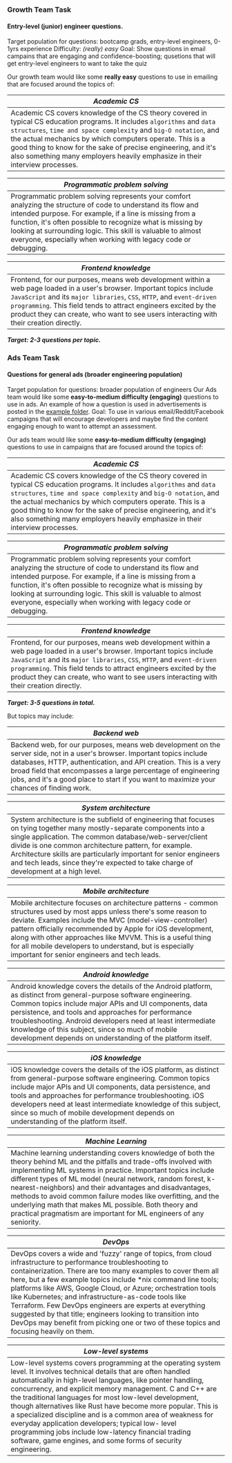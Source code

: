 ### Growth Team Task

#### Entry-level (junior) engineer questions.

Target population for questions: bootcamp grads, entry-level engineers, 0-1yrs experience
Difficulty: *(really) easy*
Goal: Show questions in email campains that are engaging and confidence-boosting; qusetions that will get entry-level engineers to want to take the quiz

Our growth team would like some **really easy** questions to use in emailing that are focused around the topics of:

| *Academic CS* |
| --- | 
| Academic CS covers knowledge of the CS theory covered in typical CS education programs. It includes `algorithms` and `data structures`, `time and space complexity` and `big-O notation`, and the actual mechanics by which computers operate. This is a good thing to know for the sake of precise engineering, and it's also something many employers heavily emphasize in their interview processes. |


| *Programmatic problem solving* |
| --- |
| Programmatic problem solving represents your comfort analyzing the structure of code to understand its flow and intended purpose. For example, if a line is missing from a function, it's often possible to recognize what is missing by looking at surrounding logic. This skill is valuable to almost everyone, especially when working with legacy code or debugging. |

| *Frontend knowledge* |
| --- | 
| Frontend, for our purposes, means web development within a web page loaded in a user's browser. Important topics include `JavaScript` and its `major libraries`, `CSS`, `HTTP`, and `event-driven programming`. This field tends to attract engineers excited by the product they can create, who want to see users interacting with their creation directly. |


***Target: 2-3 questions per topic.***

### Ads Team Task

#### Questions for general ads (broader engineering population)

Target population for questions: broader population of engineers
Our Ads team would like some **easy-to-medium difficulty (engaging)** questions to use in ads. An example of how a question is used in advertisements is posted in the [example folder](./examples/). 
Goal: To use in various email/Reddit/Facebook campaigns that will encourage developers and maybe find the content engaging enough to want to attempt an assessment.

Our ads team would like some **easy-to-medium difficulty (engaging)** questions to use in campaigns that are focused around the topics of:

| *Academic CS* |
| --- | 
| Academic CS covers knowledge of the CS theory covered in typical CS education programs. It includes `algorithms` and `data structures`, `time and space complexity` and `big-O notation`, and the actual mechanics by which computers operate. This is a good thing to know for the sake of precise engineering, and it's also something many employers heavily emphasize in their interview processes. |


| *Programmatic problem solving* |
| --- |
| Programmatic problem solving represents your comfort analyzing the structure of code to understand its flow and intended purpose. For example, if a line is missing from a function, it's often possible to recognize what is missing by looking at surrounding logic. This skill is valuable to almost everyone, especially when working with legacy code or debugging. |

| *Frontend knowledge* |
| --- | 
| Frontend, for our purposes, means web development within a web page loaded in a user's browser. Important topics include `JavaScript` and its `major libraries`, `CSS`, `HTTP`, and `event-driven programming`. This field tends to attract engineers excited by the product they can create, who want to see users interacting with their creation directly. |


***Target: 3-5 questions in total.***

But topics may include:

| *Backend web* |
| --- | 
| Backend web, for our purposes, means web development on the server side, not in a user's browser. Important topics include databases, HTTP, authentication, and API creation. This is a very broad field that encompasses a large percentage of engineering jobs, and it's a good place to start if you want to maximize your chances of finding work. |

| *System architecture* |
| --- | 
| System architecture is the subfield of engineering that focuses on tying together many mostly-separate components into a single application. The common database/web-server/client divide is one common architecture pattern, for example. Architecture skills are particularly important for senior engineers and tech leads, since they're expected to take charge of development at a high level. |

| *Mobile architecture* |
| --- | 
| Mobile architecture focuses on architecture patterns - common structures used by most apps unless there's some reason to deviate. Examples include the MVC (model-view-controller) pattern officially recommended by Apple for iOS development, along with other approaches like MVVM. This is a useful thing for all mobile developers to understand, but is especially important for senior engineers and tech leads. |

| *Android knowledge* |
| --- | 
| Android knowledge covers the details of the Android platform, as distinct from general-purpose software engineering. Common topics include major APIs and UI components, data persistence, and tools and approaches for performance troubleshooting. Android developers need at least intermediate knowledge of this subject, since so much of mobile development depends on understanding of the platform itself. |

| *iOS knowledge* |
| --- | 
| iOS knowledge covers the details of the iOS platform, as distinct from general-purpose software engineering. Common topics include major APIs and UI components, data persistence, and tools and approaches for performance troubleshooting. iOS developers need at least intermediate knowledge of this subject, since so much of mobile development depends on understanding of the platform itself. |

| *Machine Learning* |
| --- | 
| Machine learning understanding covers knowledge of both the theory behind ML and the pitfalls and trade-offs involved with implementing ML systems in practice. Important topics include different types of ML model (neural network, random forest, k-nearest-neighbors) and their advantages and disadvantages, methods to avoid common failure modes like overfitting, and the underlying math that makes ML possible. Both theory and practical pragmatism are important for ML engineers of any seniority. |

| *DevOps* |
| --- | 
| DevOps covers a wide and 'fuzzy' range of topics, from cloud infrastructure to performance troubleshooting to containerization. There are too many examples to cover them all here, but a few example topics include *nix command line tools; platforms like AWS, Google Cloud, or Azure; orchestration tools like Kubernetes; and infrastructure-as-code tools like Terraform. Few DevOps engineers are experts at everything suggested by that title; engineers looking to transition into DevOps may benefit from picking one or two of these topics and focusing heavily on them. |

| *Low-level systems* |
| --- | 
| Low-level systems covers programming at the operating system level. It involves technical details that are often handled automatically in high-level languages, like pointer handling, concurrency, and explicit memory management. C and C++ are the traditional languages for most low-level development, though alternatives like Rust have become more popular. This is a specialized discipline and is a common area of weakness for everyday application developers; typical low- level programming jobs include low-latency financial trading software, game engines, and some forms of security engineering. |
